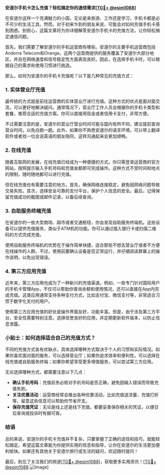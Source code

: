 **安道尔手机卡怎么充值？轻松搞定你的通信需求[[TG💪+ @esim1088](https://t.me/s/esim1088)]**

在安道尔这样一个充满魅力的小国，无论是来旅游、工作还是学习，手机卡都是必不可少的生活工具。然而，对于初来乍到的朋友来说，可能会对如何充值手机卡感到困惑。别担心，这篇文章将为你详细解答安道尔手机卡的充值方法，让你轻松搞定通信问题。

首先，我们需要了解安道尔的手机运营商有哪些。安道尔的主要手机运营商包括Andorra Telecom和Orange。这两个运营商提供的服务覆盖了安道尔大部分地区，并且在网络速度和信号稳定性方面表现良好。因此，在选择手机卡时，可以根据自己的需求和使用习惯进行挑选。

那么，如何为安道尔的手机卡充值呢？以下是几种常见的充值方式：

### 1. 实体营业厅充值

最传统的方式就是前往运营商的实体营业厅进行充值。这种方式的优点是面对面交流，可以更好地解决疑问。通常情况下，营业厅工作人员会根据你的手机卡类型和套餐，推荐合适的充值方案。你可以直接用现金或者信用卡支付，非常方便。

不过需要注意的是，安道尔的营业厅营业时间可能与国内有所不同，建议提前查询营业时间，以免白跑一趟。此外，如果你不熟悉安道尔的语言环境，可以带上翻译软件或者找一位会说英语的朋友陪同，这样沟通起来会更加顺畅。

### 2. 在线充值

随着互联网的发展，在线充值已经成为一种便捷的方式。你只需登录运营商的官方网站，按照提示输入手机号码和充值金额即可完成操作。这种方式不受时间和地点的限制，随时随地都可以进行充值。

但在线充值也有需要注意的地方。首先，确保网络连接稳定，避免因网络问题导致交易失败。其次，选择安全可靠的支付平台，保护个人信息的安全。最后，记得保留充值成功的截图或邮件记录，以备后续查询。

### 3. 自助服务终端充值

在安道尔的一些大型商场、超市或者交通枢纽，你会发现自助服务终端机。这些设备可以提供充值服务，类似于ATM机的功能。你可以通过插入银行卡或扫描二维码的方式完成充值。

使用自助服务终端机的优势在于操作简单快捷，适合那些不想去营业厅或者不方便在线操作的人群。不过，使用前要确认设备是否正常运行，并仔细阅读屏幕上的操作说明，以免出现错误。

### 4. 第三方应用充值

近年来，第三方应用也成为了一种新兴的充值渠道。例如，一些专门针对国际用户的手机卡管理App，不仅可以帮助你查询余额和使用情况，还可以直接在App内完成充值。这类应用通常支持多种支付方式，比如支付宝、微信支付等，非常适合习惯于数字化支付的用户。

使用第三方应用充值的好处是操作界面友好，功能丰富。但是，由于涉及第三方平台，安全性需要特别注意。选择信誉良好的应用，并定期更新软件版本，以防止信息泄露。

### 小贴士：如何选择适合自己的充值方式？

不同的充值方式各有优缺点，具体选择哪种方式取决于个人的习惯和实际情况。如果你喜欢面对面的服务，可以选择营业厅；如果你追求效率和便利性，可以选择在线充值或自助服务终端；如果你希望享受更多增值服务，可以尝试第三方应用。

无论选择哪种方式，都需要注意以下几点：

- **确认手机号码**：充值前务必核对手机号码是否正确，避免因输入错误而导致充值失败。
- **关注优惠活动**：运营商经常会推出各种优惠活动，比如充值送流量、充值打折等，留意这些信息可以帮助你节省开支。
- **保存充值凭证**：无论是线上还是线下充值，都要妥善保存相关的凭证，以便日后查询或投诉时有据可查。

### 结语

总的来说，安道尔的手机卡充值并不复杂，只要掌握了正确的途径和技巧，就能轻松搞定。希望这篇文章能为你提供实用的信息和指导，让你在安道尔的生活更加便利愉快。如果还有其他关于安道尔旅行或生活的疑问，欢迎随时提问！

最后，别忘了关注我们的频道[[TG💪+ @esim1088](https://t.me/s/esim1088)]，获取更多实用资讯！[[TG💪+ @esim1088](https://t.me/s/esim1088) ![Image](https://i.postimg.cc/4NQfJmqS/Snipaste-2025-05-13-00-14-12.png)]
